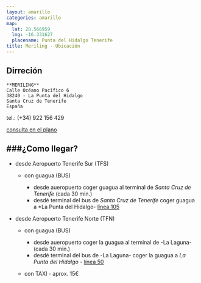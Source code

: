 ```yaml
---
layout: amarillo
categories: amarillo
map:
  lat: 28.566959
  lng: -16.331627
  placename: Punta del Hidalgo Tenerife
title: Meriling - Ubicación
---
```

Dirreción
---------

    **MERILING**
    Calle Océano Pacífico 6
    38240 - La Punta del Hidalgo
    Santa Cruz de Tenerife
    España

tel.: (+34) 922 156 429

[consulta en el plano](https://maps.google.es/maps/ms?msid=214651137637588069815.0004b2b9fc863d96282f6&msa=0&ll=28.566959,-16.331627&spn=0.004561,0.010568)



###¿Como llegar?
-------------
* desde Aeropuerto Tenerife Sur (TFS)

    - con guagua (BUS)

        - desde aueropuerto coger guagua al terminal de *Santa Cruz de Tenerife* (cada 30 min.)
        - desdé terminal del bus de *Santa Cruz de Tenerife* coger guagua a *La Punta del Hidalgo- [línea 105](http://www.titsa.com/index.php?accion=linea&IdLinea=105)

* desde Aeropuerto Tenerife Norte (TFN)

    - con guagua (BUS)

        - desde aueropuerto coger la guagua al terminal de -La Laguna- (cada 30 min.)
        - desdé terminal del bus de -La Laguna- coger la guagua a *La Punta del Hidalgo* - [línea 50](http://www.titsa.com/index.php?accion=linea&IdLinea=50)
    - con TAXI - aprox. 15€
      